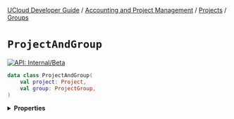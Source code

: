 [UCloud Developer Guide](/docs/developer-guide/README.md) / [Accounting and Project Management](/docs/developer-guide/accounting-and-projects/README.md) / [Projects](/docs/developer-guide/accounting-and-projects/projects/README.md) / [Groups](/docs/developer-guide/accounting-and-projects/projects/groups.md)

# `ProjectAndGroup`


[![API: Internal/Beta](https://img.shields.io/static/v1?label=API&message=Internal/Beta&color=red&style=flat-square)](/docs/developer-guide/core/api-conventions.md)



```kotlin
data class ProjectAndGroup(
    val project: Project,
    val group: ProjectGroup,
)
```

<details>
<summary>
<b>Properties</b>
</summary>

<details>
<summary>
<code>project</code>: <code><code><a href='/docs/reference/dk.sdu.cloud.project.api.Project.md'>Project</a></code></code>
</summary>





</details>

<details>
<summary>
<code>group</code>: <code><code><a href='#projectgroup'>ProjectGroup</a></code></code>
</summary>





</details>



</details>


